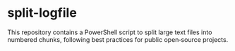 # split-logfile
This repository contains a PowerShell script to split large text files into numbered chunks, following best practices for public open‑source projects.
